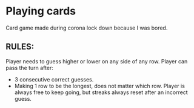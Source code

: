 # Playing cards
Card game made during corona lock down because I was bored.

## RULES:

Player needs to guess higher or lower on any side of any row.
Player can pass the turn after:
  - 3 consecutive correct guesses.
  - Making 1 row to be the longest, does not matter which row.
Player is always free to keep going, but streaks always reset after an incorrect guess.
